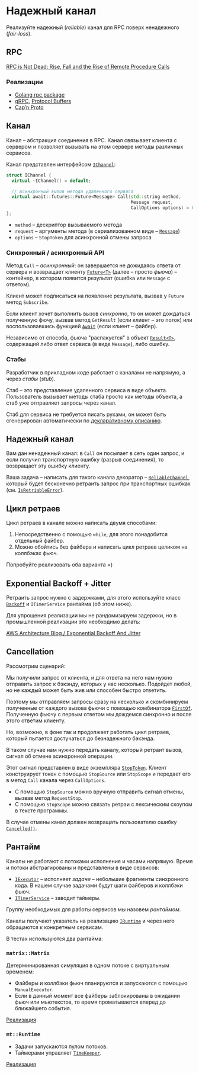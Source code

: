 # Надежный канал

Реализуйте надежный (_reliable_) канал для RPC поверх ненадежного (_fair-loss_).

## RPC

[RPC is Not Dead: Rise, Fall and the Rise of Remote Procedure Calls](http://dist-prog-book.com/chapter/1/rpc.html)

### Реализации

- [Golang rpc package](https://pkg.go.dev/net/rpc)
- [gRPC](https://grpc.io/about/), [Protocol Buffers](https://developers.google.com/protocol-buffers)
- [Cap’n Proto](https://capnproto.org/)

## Канал

Канал – абстракция соединения в RPC. Канал связывает клиента с сервером и позволяет
вызывать на этом сервере методы различных сервисов.

Канал представлен интерфейсом [`IChannel`](rpc/channel.hpp):

```cpp
struct IChannel {
  virtual ~IChannel() = default;

  // Асинхронный вызов метода удаленного сервиса
  virtual await::futures::Future<Message> Call(std::string method,
                                               Message request,
                                               CallOptions options) = 0;
};
```

- `method` – дескриптор вызываемого метода
- `request` – аргументы метода (в сериализованном виде – [`Message`](rpc/message.hpp))
- `options` – `StopToken` для асинхронной отмены запроса

### Синхронный / асинхронный API

Метод `Call` – _асинхронный_: он завершается не дожидаясь ответа от сервера и возвращает клиенту [`Future<T>`](https://gitlab.com/Lipovsky/await/-/blob/master/examples/futures/main.cpp) (далее – просто _фьюча_) – контейнер, в котором появится результат (ошибка или `Message` с ответом).

Клиент может подписаться на появление результата, вызвав у `Future` метод `Subscribe`.

Если клиент хочет выполнить вызов _синхронно_, то он может дождаться полученную
фючу, вызвав метод `GetResult` (если клиент – это поток) или воспользовавшись функцией [`Await`](https://gitlab.com/Lipovsky/await/-/blob/master/await/fibers/core/await.hpp) (если клиент – файбер).

Независимо от способа, фьюча "распакуется" в объект [`Result<T>`](https://gitlab.com/Lipovsky/wheels/-/blob/master/wheels/support/result.hpp), содержащий либо ответ сервиса (в виде `Message`), либо ошибку.

### Стабы

Разработчик в прикладном коде работает с каналами не напрямую, а через _стабы_ (_stub_).

Стаб – это представление удаленного сервиса в виде объекта. Пользователь вызывает методы стаба просто как методы объекта, а стаб уже отправляет запросы через канал.

Стаб для сервиса не требуется писать руками, он может быть сгенерирован автоматически по [декларативному описанию](https://developers.google.com/protocol-buffers/docs/proto3#services). 

## Надежный канал

Вам дан ненадежный канал: в `Call` он посылает в сеть один запрос, и если получил транспортную ошибку (разрыв соединения), то
возвращает эту ошибку клиенту. 

Ваша задача – написать для такого канала декоратор – [`ReliableChannel`](rpc/reliable.cpp), 
который будет бесконечно ретраить запрос при транспортных ошибках (см. [`IsRetriableError`](rpc/errors.hpp)).

## Цикл ретраев

Цикл ретраев в канале можно написать двумя способами:

1) Непосредственно с помощью `while`, для этого понадобится отдельный файбер.
2) Можно обойтись без файбера и написать цикл ретраев целиком на коллбэках фьюч.

Попробуйте реализовать оба варианта =)

## Exponential Backoff + Jitter

Ретраить запрос нужно с задержками, для этого используйте класс [`Backoff`](rpc/backoff.hpp) и `ITimerService` рантайма (об этом ниже).

Для упрощения реализации мы не рандомизируем задержки, но в промышленной реализации это необходимо делать:

[AWS Architecture Blog / Exponential Backoff And Jitter](https://aws.amazon.com/blogs/architecture/exponential-backoff-and-jitter/)

## Cancellation

Рассмотрим сценарий: 

Мы получили запрос от клиента, и для ответа на него нам нужно отправить запрос к бэкэнду, 
которых у нас несколько. Подойдет любой, но не каждый может быть жив или способен быстро ответить. 

Поэтому мы отправляем запросы сразу на несколько и скомбинируем полученные от каждого вызова
фьючи с помощью комбинатора [`FirstOf`](https://gitlab.com/Lipovsky/await/-/blob/master/await/futures/combine/first_of.hpp). Полученную фьючу с первым ответом мы дождемся синхронно и после 
этого ответим клиенту.

Но, возможно, в фоне так и продолжает работать цикл ретраев, который пытается достучаться 
до безнадежного бэкэнда.

В таком случае нам нужно передать каналу, который ретраит вызов, сигнал об отмене асинхронной операции.

Этот сигнал представлен в виде экземпляра [`StopToken`](https://gitlab.com/Lipovsky/await/-/blob/master/await/context/stop_token.hpp). 
Клиент конструирует токен с помощью `StopSource` или `StopScope` и передает
его в метод `Call` канала через `CallOptions`. 

- С помощью `StopSource` можно вручную отправить сигнал отмены, вызвав метод `RequestStop`.
- С помощью `StopScope` можно связать ретраи с лексическим скоупом в тексте программы.

В случае отмены канал должен возвращать пользователю ошибку [`Cancelled()`](rpc/errors.hpp).

## Рантайм

Каналы не работают с потоками исполнения и часами напрямую. 
Время и потоки абстрагированы и представлены в виде сервисов:

- [`IExecutor`](https://gitlab.com/Lipovsky/await/-/blob/master/await/executors/executor.hpp) – исполняет _задачи_ – небольшие фрагменты синхронного кода. В нашем случае задачами будут шаги файберов и коллбэки фьюч.
- [`ITimerService`](https://gitlab.com/Lipovsky/await/-/blob/master/await/time/timer_service.hpp) – заводит таймеры.

Группу необходимых для работы сервисов мы назовем _рантаймом_. 

Каналы получают указатель на реализацию [`IRuntime`](rpc/runtime.hpp) и через него обращаются к конкретным сервисам.

В тестах используются два рантайма:

### `matrix::Matrix`

Детерминированная симуляция в одном потоке с виртуальным временем:
- Файберы и коллбэки фьюч планируются и запускаются с помощью `ManualExecutor`.
- Если в данный момент все файберы заблокированы в ожидании фьюч или мьютекстов, то время проматывается вперед до ближайшего события.

[Реализация](runtime/matrix/matrix.hpp)

### `mt::Runtime`

- Задачи запускаются пулом потоков.
- Таймерами управляет [`TimeKeeper`](https://gitlab.com/Lipovsky/await/-/blob/master/await/time/time_keeper.hpp).

[Реализация](runtime/mt/runtime.hpp)
